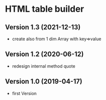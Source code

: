 # HTML table builder 

## Version 1.3 (2021-12-13)
* create also from 1 dim Array with key=>value

## Version 1.2 (2020-06-12)
* redesign internal method quote

## Version 1.0 (2019-04-17)
* first Version
